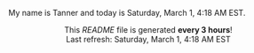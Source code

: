 My name is Tanner and today is Saturday, March 1, 4:18 AM EST.

<p align="center">This <i>README</i> file is generated <b>every 3 hours</b>!</br>Last refresh: Saturday, March 1, 4:18 AM EST<br /></p>

